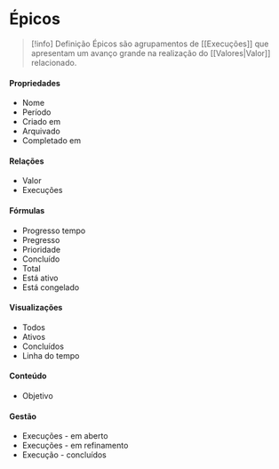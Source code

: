 # Épicos

> [!info] Definição
> Épicos são agrupamentos de [[Execuções]] que apresentam um avanço grande na realização do [[Valores|Valor]] relacionado.

#### Propriedades

- Nome
- Período
- Criado em
- Arquivado
- Completado em

#### Relações

- Valor
- Execuções

#### Fórmulas

- Progresso tempo
- Pregresso
- Prioridade
- Concluído
- Total
- Está ativo
- Está congelado

#### Visualizações

- Todos
- Ativos
- Concluídos
- Linha do tempo

#### Conteúdo

- Objetivo

#### Gestão

- Execuções - em aberto
- Execuções - em refinamento
- Execução - concluídos